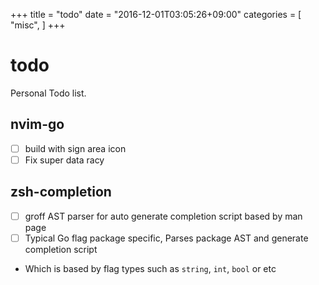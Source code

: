 +++
title = "todo"
date = "2016-12-01T03:05:26+09:00"
categories = [
  "misc",
]
+++

todo
====

Personal Todo list.

nvim-go
-------

* [ ] build with sign area icon
* [ ] Fix super data racy

zsh-completion
--------------

* [ ] groff AST parser for auto generate completion script based by man page
* [ ] Typical Go flag package specific, Parses package AST and generate completion script
 * Which is based by flag types such as `string`, `int`, `bool` or etc

